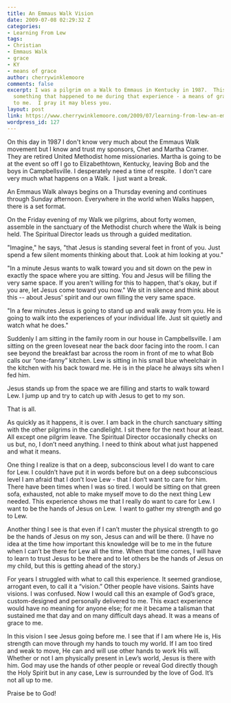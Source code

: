 ```yaml
---
title: An Emmaus Walk Vision
date: 2009-07-08 02:29:32 Z
categories:
- Learning From Lew
tags:
- Christian
- Emmaus Walk
- grace
- KY
- means of grace
author: cherrywinklemoore
comments: false
excerpt: I was a pilgrim on a Walk to Emmaus in Kentucky in 1987.  This story is about
  something that happened to me during that experience - a means of grace from God
  to me.  I pray it may bless you.
layout: post
link: https://www.cherrywinklemoore.com/2009/07/learning-from-lew-an-emmaus-walk-vision/
wordpress_id: 127
---
```


On this day in 1987 I don't know very much about the Emmaus Walk movement but I know and trust my sponsors, Chet and Martha Cramer. They are retired United Methodist home missionaries. Martha is going to be at the event so off I go to Elizabethtown, Kentucky, leaving Bob and the boys in Campbellsville. I desperately need a time of respite.  I don't care very much what happens on a Walk.  I just want a break.

An Emmaus Walk always begins on a Thursday evening and continues through Sunday afternoon. Everywhere in the world when Walks happen, there is a set format.

On the Friday evening of my Walk we pilgrims, about forty women, assemble in the sanctuary of the Methodist church where the Walk is being held. The Spiritual Director leads us through a guided meditation.

"Imagine," he says, "that Jesus is standing several feet in front of you. Just spend a few silent moments thinking about that. Look at him looking at you."

"In a minute Jesus wants to walk toward you and sit down on the pew in exactly the space where you are sitting. You and Jesus will be filling the very same space. If you aren't willing for this to happen, that's okay, but if you are, let Jesus come toward you now." We sit in silence and think about this -- about Jesus' spirit and our own filling the very same space.

"In a few minutes Jesus is going to stand up and walk away from you. He is going to walk into the experiences of your individual life. Just sit quietly and watch what he does."

Suddenly I am sitting in the family room in our house in Campbellsville. I am sitting on the green loveseat near the back door facing into the room. I can see beyond the breakfast bar across the room in front of me to what Bob calls our “one-fanny” kitchen. Lew is sitting in his small blue wheelchair in the kitchen with his back toward me. He is in the place he always sits when I fed him.

Jesus stands up from the space we are filling and starts to walk toward Lew. I jump up and try to catch up with Jesus to get to my son.

That is all.

As quickly as it happens, it is over. I am back in the church sanctuary sitting with the other pilgrims in the candlelight. I sit there for the next hour at least. All except one pilgrim leave. The Spiritual Director occasionally checks on us but, no, I don’t need anything. I need to think about what just happened and what it means.

One thing I realize is that on a deep, subconscious level I do want to care for Lew. I couldn’t have put it in words before but on a deep subconscious level I am afraid that I don’t love Lew - that I don’t want to care for him. There have been times when I was so tired. I would be sitting on that green sofa, exhausted, not able to make myself move to do the next thing Lew needed. This experience shows me that I really do want to care for Lew. I want to be the hands of Jesus on Lew.  I want to gather my strength and go to Lew.

Another thing I see is that even if I can’t muster the physical strength to go be the hands of Jesus on my son, Jesus can and will be there. (I have no idea at the time how important this knowledge will be to me in the future when I can’t be there for Lew all the time. When that time comes, I will have to learn to trust Jesus to be there and to let others be the hands of Jesus on my child, but this is getting ahead of the story.)

For years I struggled with what to call this experience. It seemed grandiose, arrogant even, to call it a “vision.” Other people have visions. Saints have visions. I was confused. Now I would call this an example of God’s grace, custom-designed and personally delivered to me. This exact experience would have no meaning for anyone else; for me it became a talisman that sustained me that day and on many difficult days ahead. It was a means of grace to me.

In this vision I see Jesus going before me. I see that if I am where He is, His strength can move through my hands to touch my world. If I am too tired and weak to move, He can and will use other hands to work His will. Whether or not I am physically present in Lew’s world, Jesus is there with him. God may use the hands of other people or reveal God directly though the Holy Spirit but in any case, Lew is surrounded by the love of God. It’s not all up to me.

Praise be to God!
